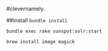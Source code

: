 #clevernamely.

##install
`bundle install`

`bundle exec rake sunspot:solr:start`

`brew install image magick`